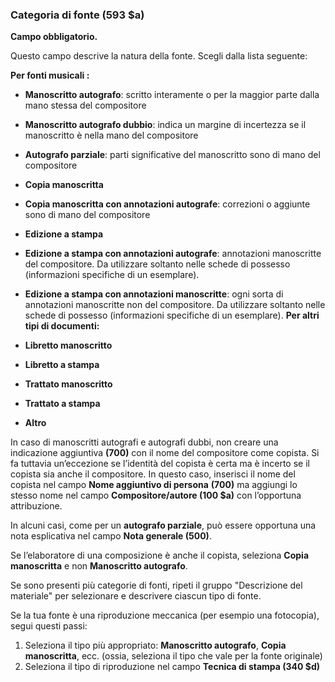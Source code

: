 ### Categoria di fonte (593 $a)

**Campo obbligatorio.**

Questo campo descrive la natura della fonte. Scegli dalla lista seguente:

**Per fonti musicali :**

- **Manoscritto autografo**: scritto interamente o per la maggior parte dalla mano stessa del compositore
- **Manoscritto autografo dubbio**: indica un margine di incertezza se il manoscritto è nella mano del compositore
- **Autografo parziale**: parti significative del manoscritto sono di mano del compositore
- **Copia manoscritta**
- **Copia manoscritta con annotazioni autografe**: correzioni o aggiunte sono di mano del compositore
- **Edizione a stampa**
- **Edizione a stampa con annotazioni autografe**: annotazioni manoscritte del compositore. Da utilizzare soltanto nelle schede di possesso (informazioni specifiche di un esemplare).
- **Edizione a stampa con annotazioni manoscritte**: ogni sorta di annotazioni manoscritte non del compositore. Da utilizzare soltanto nelle schede di possesso (informazioni specifiche di un esemplare).
**Per altri tipi di documenti:**  

- **Libretto manoscritto**
- **Libretto a stampa**
- **Trattato manoscritto**
- **Trattato a stampa**
- **Altro**

In caso di manoscritti autografi e autografi dubbi, non creare una indicazione aggiuntiva **(700)** con il nome del compositore come copista. Si fa tuttavia un’eccezione se l’identità del copista è certa ma è incerto se il copista sia anche il compositore. In questo caso, inserisci il nome del copista nel campo  **Nome aggiuntivo di persona**  **(700)** ma aggiungi lo stesso nome nel campo **Compositore/autore (100 $a)** con l’opportuna attribuzione.

In alcuni casi, come per un  **autografo parziale**, può essere opportuna una nota esplicativa nel campo  **Nota generale (500)**.

Se l’elaboratore di una composizione è anche il copista, seleziona **Copia manoscritta**  e non **Manoscritto autografo**.

Se sono presenti più categorie di fonti, ripeti il gruppo "Descrizione del materiale" per selezionare e descrivere ciascun tipo di fonte.

Se la tua fonte è una riproduzione meccanica (per esempio una fotocopia), segui questi passi:

1. Seleziona il tipo più appropriato: **Manoscritto autografo**, **Copia manoscritta**, ecc. (ossia, seleziona il tipo che vale per la fonte originale)
2. Seleziona il tipo di riproduzione nel campo **Tecnica di stampa (340 $d)**
